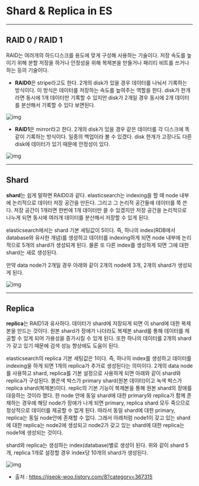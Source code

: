 # Shard & Replica in ES 

 

------

## RAID 0 / RAID 1

 RAID는 여러개의 하드디스크를 용도에 맞게 구성해 사용하는 기술이다. 저장 속도를 높이기 위해 분할 저장을 하거나 안정성을 위해 복제본을 만들거나 패리티 비트를 쓰거나 하는 등의 기술이다.

*  **RAID0**은 stripe라고도 한다. 2개의 disk가 있을 경우 데이터를 나눠서 기록하는 방식이다. 이 방식은 데이터를 저장하는 속도를 높여주는 역할을 한다. disk가 한개라면 동시에 1개 데이터만 기록할 수 있지만 disk가 2개일 경우 동시에 2개 데이터를 분산해서 기록할 수 있다 보면된다.



![img](https://blog.kakaocdn.net/dn/AFgY3/btqA2bUDA7l/GpAGI4fg6DELJgLhx3IrF0/img.png)

* **RAID1**은 mirror라고 한다. 2개의 disk가 있을 경우 같은 데이터를 각 디스크에 똑같이 기록하는 방식이다. 일종의 백업이라 볼 수 있겠다. disk 한개가 고장나도 다른 disk에 데이터가 있기 때문에 안정성이 있다.



![img](https://blog.kakaocdn.net/dn/cyxw3d/btqA6pwQnCm/RbpyY0Y71nsMGsyLiG6WX1/img.png)

 

------

## Shard

 

**shard**는 쉽게 말하면 RAID0과 같다. elasticsearch는 indexing을 할 때 node 내부에 논리적으로 데이터 저장 공간을 만든다. 그리고 그 논리적 공간들에 데이터를 쭉 쓴다. 저장 공간이 1개라면 한번에 1개 데이터만 쓸 수 있겠지만 저장 공간을 논리적으로 나누게 되면 동시에 여러개 데이터를 분산해서 저장할 수 있게 된다. 

elasticsearch에서는 shard 기본 세팅값이 5이다. 즉, 하나의 index(RDB에서 database와 유사한 개념)를 생성하고 데이터를 indexing하게 되면 node 내부에 논리적으로 5개의 shard가 생성되게 된다. 물론 또 다른 index를 생성하게 되면 그에 대한 shard는 새로 생성된다.

만약 data node가 2개일 경우 아래와 같이 2개의 node에 3개, 2개의 shard가 생성되게 된다.

 

![img](https://blog.kakaocdn.net/dn/eytJKx/btqA7p4eBv9/HH4lR1y8bK2eYI6m2vJXbK/img.png)

 

------

## Replica

 

 **replica**는 RAID1과 유사하다. 데이터가 shard에 저장되게 되면 이 shard에 대한 복제본을 만드는 것이다. 원본 shard가 장애가 나더라도 복제본 shard를 통해 데이터를 제공할 수 있게 되어 가용성을 증가시킬 수 있게 된다. 또한 하나의 데이터를 2개의 shard가 갖고 있기 때문에 검색 성능 향상에도 도움이 된다.

 elasticsearch의 replica 기본 세팅값은 1이다. 즉, 하나의 index를 생성하고 데이터를 indexing을 하게 되면 1개의 replica가 추가로 생성된다는 의미이다. 2개의 data node를 사용하고 shard, replica를 기본 설정으로 사용하게 되면 아래와 같이 shard와 replica가 구성된다. 붉은색 박스가 primary shard(원본 데이터)이고 녹색 박스가 replica shard(복제본)이다. replic의 기본 기능이 복제본을 통해 원본 shard의 장애를 대응하는 것이라 했다. 한 node 안에 동일 shard에 대한 primary와 replica가 함께 존재하는 경우에 해당 node가 장애가 나게 되면 primary, replica shard 모두 죽으므로 정상적으로 데이터를 제공할 수 없게 된다. 따라서 동일 shard에 대한 primary, replica는 동일 node안에 존재할 수 없다. 그래서 아래처럼 node1이 갖고 있는 shard에 대한 replica는 node2에 생성되고 node2가 갖고 있는 shard에 대한 replica는 node1에 생성되는 것이다.

 

shard와 replica는 생성하는 index(database)별로 생성이 된다. 위와 같이 shard 5개, replica 1개로 설정할 경우 index당 10개의 shard가 생성된다.

 



![img](https://blog.kakaocdn.net/dn/bewHPL/btqA4AeSRGF/eKxM1wOYrTkaQdRediWMkk/img.png)



* 출처 : https://jiseok-woo.tistory.com/8?category=367315



 